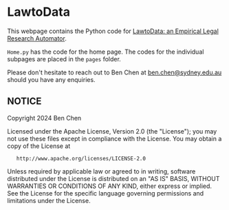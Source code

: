 # LawtoData

This webpage contains the Python code for [LawtoData: an Empirical Legal Research Automator](https://lawtodata.streamlit.app).

`Home.py` has the code for the home page. The codes for the individual subpages are placed in the `pages` folder. 

Please don't hesitate to reach out to Ben Chen at ben.chen@sydney.edu.au should you have any enquiries.

## NOTICE

   Copyright 2024 Ben Chen

   Licensed under the Apache License, Version 2.0 (the "License");
   you may not use these files except in compliance with the License.
   You may obtain a copy of the License at

       http://www.apache.org/licenses/LICENSE-2.0

   Unless required by applicable law or agreed to in writing, software
   distributed under the License is distributed on an "AS IS" BASIS,
   WITHOUT WARRANTIES OR CONDITIONS OF ANY KIND, either express or implied.
   See the License for the specific language governing permissions and
   limitations under the License.

